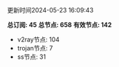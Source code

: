 更新时间2024-05-23 16:09:43

**总订阅: 45**
**总节点: 658**
**有效节点: 142**
- v2ray节点: 104
- trojan节点: 7
- ss节点: 31
